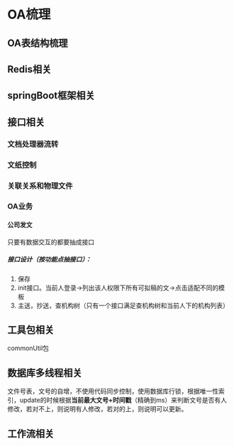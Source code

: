 # OA梳理

## OA表结构梳理

## Redis相关

## springBoot框架相关

## 接口相关

### 文档处理器流转

### 文纸控制

### 关联关系和物理文件

### OA业务

#### 公司发文

只要有数据交互的都要抽成接口

##### 接口设计（按功能点抽接口）：

1. 保存
2. init接口。当前人登录->列出该人权限下所有可拟稿的文->点击适配不同的模板
3. 主送，抄送，查机构树（只有一个接口满足查机构树和当前人下的机构列表）



## 工具包相关

commonUtil包

## 数据库多线程相关

文件号表，文号的自增，不使用代码同步控制，使用数据库行锁，根据唯一性索引，update的时候根据**当前最大文号+时间戳**（精确到ms）来判断文号是否有人修改，若对不上，则说明有人修改，若对的上，则说明可以更新。

## 工作流相关

